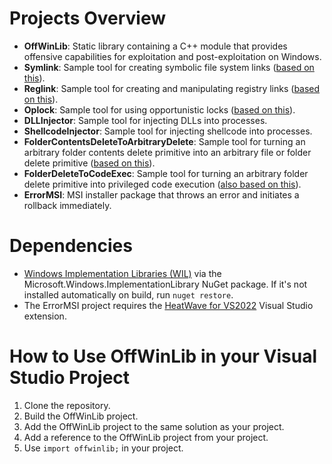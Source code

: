 # Projects Overview
- **OffWinLib**: Static library containing a C++ module that provides offensive capabilities for exploitation and post-exploitation on Windows.
- **Symlink**: Sample tool for creating symbolic file system links ([based on this](https://github.com/googleprojectzero/symboliclink-testing-tools/tree/main/CreateSymlink)).
- **Reglink**: Sample tool for creating and manipulating registry links ([based on this](https://github.com/googleprojectzero/symboliclink-testing-tools/tree/main/CreateRegSymlink)).
- **Oplock**: Sample tool for using opportunistic locks ([based on this](https://github.com/googleprojectzero/symboliclink-testing-tools/tree/main/SetOpLock)).
- **DLLInjector**: Sample tool for injecting DLLs into processes.
- **ShellcodeInjector**: Sample tool for injecting shellcode into processes.
- **FolderContentsDeleteToArbitraryDelete**: Sample tool for turning an arbitrary folder contents delete primitive into an arbitrary file or folder delete primitive ([based on this](https://www.zerodayinitiative.com/blog/2022/3/16/abusing-arbitrary-file-deletes-to-escalate-privilege-and-other-great-tricks)).
- **FolderDeleteToCodeExec**: Sample tool for turning an arbitrary folder delete primitive into privileged code execution ([also based on this](https://www.zerodayinitiative.com/blog/2022/3/16/abusing-arbitrary-file-deletes-to-escalate-privilege-and-other-great-tricks)).
- **ErrorMSI**: MSI installer package that throws an error and initiates a rollback immediately.

# Dependencies
- [Windows Implementation Libraries (WIL)](https://github.com/microsoft/wil) via the Microsoft.Windows.ImplementationLibrary NuGet package. If it's not installed automatically on build, run `nuget restore`.
- The ErrorMSI project requires the [HeatWave for VS2022](https://marketplace.visualstudio.com/items?itemName=FireGiant.FireGiantHeatWaveDev17) Visual Studio extension.

# How to Use OffWinLib in your Visual Studio Project
1. Clone the repository.
2. Build the OffWinLib project.
3. Add the OffWinLib project to the same solution as your project.
4. Add a reference to the OffWinLib project from your project.
5. Use `import offwinlib;` in your project.
